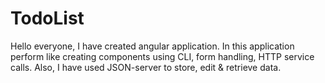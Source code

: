 # TodoList
Hello everyone,  I have created angular application. In this application perform like creating components using CLI, form handling, HTTP service calls. Also, I have used JSON-server to store, edit &amp; retrieve data.
